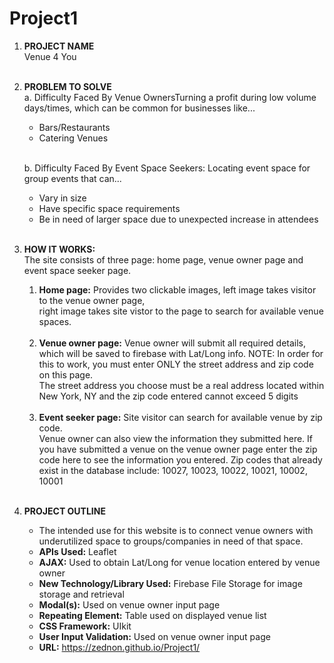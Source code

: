 # Project1 

1. <b>PROJECT NAME</b> <br> 
   Venue 4 You <br> <br>

2. <b>PROBLEM TO SOLVE</b> <br>
   a. Difficulty Faced By Venue OwnersTurning a profit during low volume days/times, which can be common for businesses like... <br>
      - Bars/Restaurants <br>
      - Catering Venues <br> <br>

   b. Difficulty Faced By Event Space Seekers: Locating event space for group events that can... <br>
      - Vary in size <br>
      - Have specific space requirements <br>
      - Be in need of larger space due to unexpected increase in attendees <br> <br>
 
3. <b>HOW IT WORKS:</b> <br> 
   The site consists of three page: home page, venue owner page and event space seeker page. <br>
   1. <b>Home page:</b> Provides two clickable images, left image takes visitor to the venue owner page, <br>
      right image takes site vistor to the page to search for available venue spaces. <br> <br>
   2. <b>Venue owner page:</b> Venue owner will submit all required details, which will be saved to firebase with Lat/Long info. NOTE: In order for this to work, you must enter ONLY the street address and zip code on this page. <br>
      The street address you choose must be a real address located within New York, NY and the zip code entered cannot exceed 5 digits<br> <br>
   3. <b>Event seeker page:</b> Site visitor can search for available venue by zip code. <br>
      Venue owner can also view the information they submitted here. If you have submitted a venue on the venue owner page enter the zip code here to see the information you entered. Zip codes that already exist in the database include: 10027, 10023, 10022, 10021, 10002, 10001 <br> <br>
 
4. <b>PROJECT OUTLINE</b> <br>
    - The intended use for this website is to connect venue owners with underutilized space to groups/companies in need of that space. <br>
    - <b>APIs Used:</b> Leaflet <br>
    - <b>AJAX:</b> Used to obtain Lat/Long for venue location entered by venue owner <br>
    - <b>New Technology/Library Used:</b> Firebase File Storage for image storage and retrieval <br>
    - <b>Modal(s):</b> Used on venue owner input page <br>
    - <b>Repeating Element:</b> Table used on displayed venue list <br>
    - <b>CSS Framework:</b> UIkit <br>
    - <b>User Input Validation:</b> Used on venue owner input page <br>
    - <b>URL:</b> https://zednon.github.io/Project1/ <br>
    
